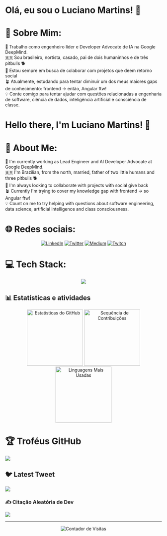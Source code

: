 # Olá, eu sou o Luciano Martins! 👋

# 💫 Sobre Mim:
🤖 Trabalho como engenheiro líder e Developer Advocate de IA na Google DeepMind.<br>🇧🇷 Sou brasileiro, nortista, casado, pai de dois humaninhos e de três pitbulls 🐕<br>🤝 Estou sempre em busca de colaborar com projetos que deem retorno social<br>🪴 Atualmente, estudando para tentar diminuir um dos meus maiores gaps de conhecimento: frontend -> então, Angular ftw!<br>💡 Conte comigo para tentar ajudar com questões relacionadas a engenharia de software, ciência de dados, inteligência artificial e consciência de classe.


# Hello there, I'm Luciano Martins! 👋 

# 💫 About Me:
🤖 I'm currently working as Lead Engineer and AI Developer Advocate at Google DeepMind.<br>🇧🇷 I'm Brazilian, from the north, married, father of two little humans and three pitbulls 🐕<br>🤝 I'm always looking to collaborate with projects with social give back<br>🪴 Currently I'm trying to cover my knowledge gap with frontend -> so Angular ftw!<br>💡 Count on me to try helping with questions about software engineering, data science, artificial intelligence and class consciousness.


# 🌐 Redes sociais:

<div align="center">
  <a href="https://linkedin.com/in/lucianommartins" target="_blank"><img src="https://img.shields.io/badge/LinkedIn-%230077B5.svg?style=for-the-badge&logo=linkedin&logoColor=white" alt="LinkedIn"></a>
  <a href="https://twitter.com/googledevbr" target="_blank"><img src="https://img.shields.io/badge/Twitter-%231DA1F2.svg?style=for-the-badge&logo=Twitter&logoColor=white" alt="Twitter"></a>
  <a href="https://medium.com/@lucianommartins" target="_blank"><img src="https://img.shields.io/badge/Medium-12100E?style=for-the-badge&logo=medium&logoColor=white" alt="Medium"></a>
  <a href="https://twitch.tv/lucianommartins" target="_blank"><img src="https://img.shields.io/badge/Twitch-%239146FF.svg?style=for-the-badge&logo=Twitch&logoColor=white" alt="Twitch"></a>
</div>


# 💻 Tech Stack:

<p align="center">
  <a href="https://skillicons.dev">
    <img src="https://skillicons.dev/icons?i=python,gcp,firebase,angular,c,cpp,terraform,docker,kubernetes,ansible,jenkins,git,linux,bash&perline=7" />
  </a>
</p>


## 📊 Estatísticas e atividades

<div align="center">
  <img height="180em" src="https://github-readme-stats.vercel.app/api?username=lucianommartins&show_icons=true&theme=tokyonight&include_all_commits=true&count_private=true&hide_border=true" alt="Estatísticas do GitHub"/>
  <img height="180em" src="https://github-readme-streak-stats.herokuapp.com/?user=lucianommartins&theme=tokyonight&hide_border=true" alt="Sequência de Contribuições"/>
  <img height="180em" src="https://github-readme-stats.vercel.app/api/top-langs/?username=lucianommartins&layout=compact&langs_count=7&theme=tokyonight&hide_border=true" alt="Linguagens Mais Usadas"/>
</div>


# 🏆 Troféus GitHub

![](https://github-profile-trophy.vercel.app/?username=lucianommartins&theme=radical&no-frame=false&no-bg=true&margin-w=4)

## 🐦 Latest Tweet

[![](https://gtce.itsvg.in/api?username=googledevbr)](https://github.com/VishwaGauravIn/github-twitter-card-embed)

### ✍️ Citação Aleatória de Dev

![](https://quotes-github-readme.vercel.app/api?type=horizontal&theme=dark)

---

<div align="center">
  <p>
    <img src="https://komarev.com/ghpvc/?username=lucianommartins&label=VISUALIZAÇÕES%20DO%20PERFIL&color=0e75b6&style=for-the-badge" alt="Contador de Visitas"/>
  </p>
